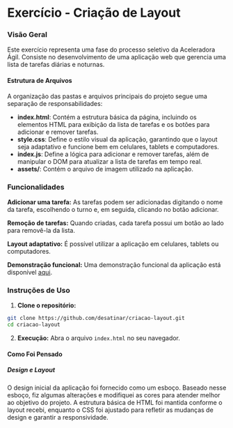# Exercício - Criação de Layout

### Visão Geral
Este exercício representa uma fase do processo seletivo da Aceleradora Ágil. Consiste no desenvolvimento de uma aplicação web que gerencia uma lista de tarefas diárias e noturnas.

#### Estrutura de Arquivos

A organização das pastas e arquivos principais do projeto segue uma separação de responsabilidades:

- **index.html**: Contém a estrutura básica da página, incluindo os elementos HTML para exibição da lista de tarefas e os botões para adicionar e remover tarefas.
- **style.css**: Define o estilo visual da aplicação, garantindo que o layout seja adaptativo e funcione bem em celulares, tablets e computadores.
- **index.js**: Define a lógica para adicionar e remover tarefas, além de manipular o DOM para atualizar a lista de tarefas em tempo real.
- **assets/**: Contém o arquivo de imagem utilizado na aplicação.

### Funcionalidades
**Adicionar uma tarefa:** As tarefas podem ser adicionadas digitando o nome da tarefa, escolhendo o turno e, em seguida, clicando no botão adicionar.

**Remoção de tarefas:** Quando criadas, cada tarefa possui um botão ao lado para removê-la da lista.

**Layout adaptativo:** É possível utilizar a aplicação em celulares, tablets ou computadores.

**Demonstração funcional:** Uma demonstração funcional da aplicação está disponível [aqui](https://criacao-layout.netlify.app/).

### Instruções de Uso
1. **Clone o repositório:**

```bash
git clone https://github.com/desatinar/criacao-layout.git
cd criacao-layout
```

2. **Execução:**
Abra o arquivo `index.html` no seu navegador.

#### Como Foi Pensado

##### Design e Layout

O design inicial da aplicação foi fornecido como um esboço. Baseado nesse esboço, fiz algumas alterações e modifiquei as cores para atender melhor ao objetivo do projeto. A estrutura básica de HTML foi mantida conforme o layout recebi, enquanto o CSS foi ajustado para refletir as mudanças de design e garantir a responsividade.
